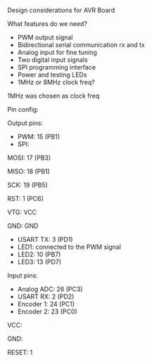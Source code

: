 Design considerations for AVR Board

What features do we need?

* PWM output signal
* Bidirectional serial communication rx and tx
* Analog input for fine tuning
* Two digital input signals
* SPI programming interface
* Power and testing LEDs
* 1MHz or 8MHz clock freq?



1MHz was chosen as clock freq



Pin config:



Output pins:

* PWM: 15 (PB1)
* SPI:

MOSI: 17 (PB3)

MISO: 18 (PB1)

SCK: 19 (PB5)

RST: 1 (PC6)

VTG: VCC

GND: GND

* USART TX: 3 (PD1)
* LED1: connected to the PWM signal
* LED2: 10 (PB7)
* LED3: 13 (PD7)



Input pins:

* Analog ADC: 26 (PC3)
* USART RX: 2 (PD2)
* Encoder 1: 24 (PC1)
* Encoder 2: 23 (PC0)



VCC: 



GND: 



RESET: 1 

